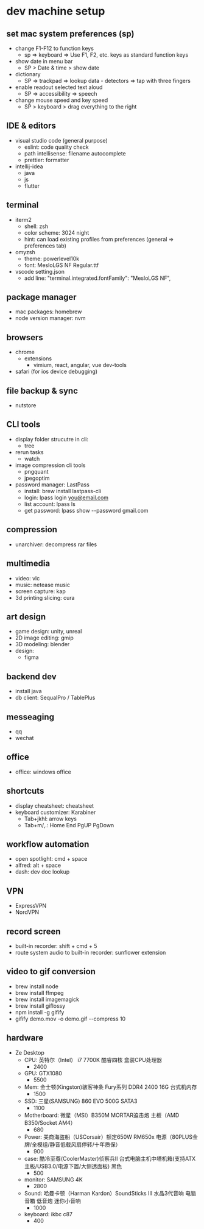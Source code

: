 
# dev machine setup

## set mac system preferences (sp)
- change F1-F12 to function keys
	- sp => keyboard => Use F1, F2, etc. keys as standard function keys
- show date in menu bar
	- SP > Date & time > show date
- dictionary
	- SP => trackpad => lookup data - detectors => tap with three fingers
- enable readout selected text aloud
	- SP => accessibility => speech
- change mouse speed and key speed
	- SP > keyboard > drag everything to the right

## IDE & editors
- visual studio code (general purpose)
  - eslint: code quality check
  - path intellisense: filename autocomplete
  - prettier: formatter
- intellij-idea
  - java
  - js
  - flutter

## terminal
- iterm2
  - shell: zsh
  - color scheme: 3024 night
  - hint: can load existing profiles from preferences (general => preferences tab)
- omyzsh
  - theme: powerlevel10k
  - font: MesloLGS NF Regular.ttf
- vscode setting.json
  - add line: "terminal.integrated.fontFamily": "MesloLGS NF",

## package manager
- mac packages: homebrew
- node version manager: nvm

## browsers
- chrome
  - extensions
	  - vimium, react, angular, vue dev-tools 
- safari (for ios device debugging)

## file backup & sync
- nutstore

## CLI tools
- display folder strucutre in cli: 
  - tree
- rerun tasks
  - watch
- image compression cli tools
  - pngquant
  - jpegoptim
- password manager: LastPass
	- install: brew install lastpass-cli
  - login: lpass login you@email.com
  - list account: lpass ls
  - get password: lpass show --password gmail.com

## compression
- unarchiver: decompress rar files

## multimedia
- video: vlc
- music: netease music
- screen capture: kap
- 3d printing slicing: cura

## art design
- game design: unity, unreal
- 2D image editing: gmip
- 3D modeling: blender
- design:
  - figma

## backend dev
- install java
- db client: SequalPro / TablePlus

## messeaging
- qq
- wechat

## office
- office: windows office

## shortcuts
- display cheatsheet: cheatsheet
- keyboard customizer: Karabiner
	- Tab+jkhl: arrow keys
	- Tab+m/,.: Home End PgUP PgDown

## workflow automation
- open spotlight:	cmd + space
- alfred: alt + space
- dash: dev doc lookup

## VPN
- ExpressVPN
- NordVPN

## record screen
- built-in recorder: shift + cmd + 5
- route system audio to built-in recorder: sunflower extension

## video to gif conversion
- brew install node
- brew install ffmpeg
- brew install imagemagick
- brew install giflossy
- npm install -g gifify
- gifify demo.mov -o demo.gif --compress 10

## hardware
- Ze Desktop
  - CPU: 英特尔（Intel） i7 7700K 酷睿四核 盒装CPU处理器
      - 2400
  - GPU: GTX1080
      - 5500
  - Mem: 金士顿(Kingston)骇客神条 Fury系列 DDR4 2400 16G 台式机内存
    - 1500
  - SSD: 三星(SAMSUNG) 860 EVO 500G SATA3
    - 1100
  - Motherboard: 微星（MSI）B350M MORTAR迫击炮 主板（AMD B350/Socket AM4）
    - 680
  - Power: 美商海盗船（USCorsair）额定650W RM650x 电源（80PLUS金牌/全模组/静音低载风扇停转/十年质保）
    - 900
  - case: 酷冷至尊(CoolerMaster)侦察兵II 台式电脑主机中塔机箱(支持ATX主板/USB3.0/电源下置/大侧透面板) 黑色
    - 500
  - monitor: SAMSUNG 4K
    - 2800
  - Sound: 哈曼卡顿（Harman Kardon）SoundSticks III 水晶3代音响 电脑音箱 低音炮 迷你小音响
    - 1000
  - keyboard: ikbc c87
    - 400